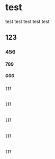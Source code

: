 # test
test
test
test
test
test
## 123
### 456
#### 789
##### 000
###### 111
###### 111
###### 111
###### 111
###### 111